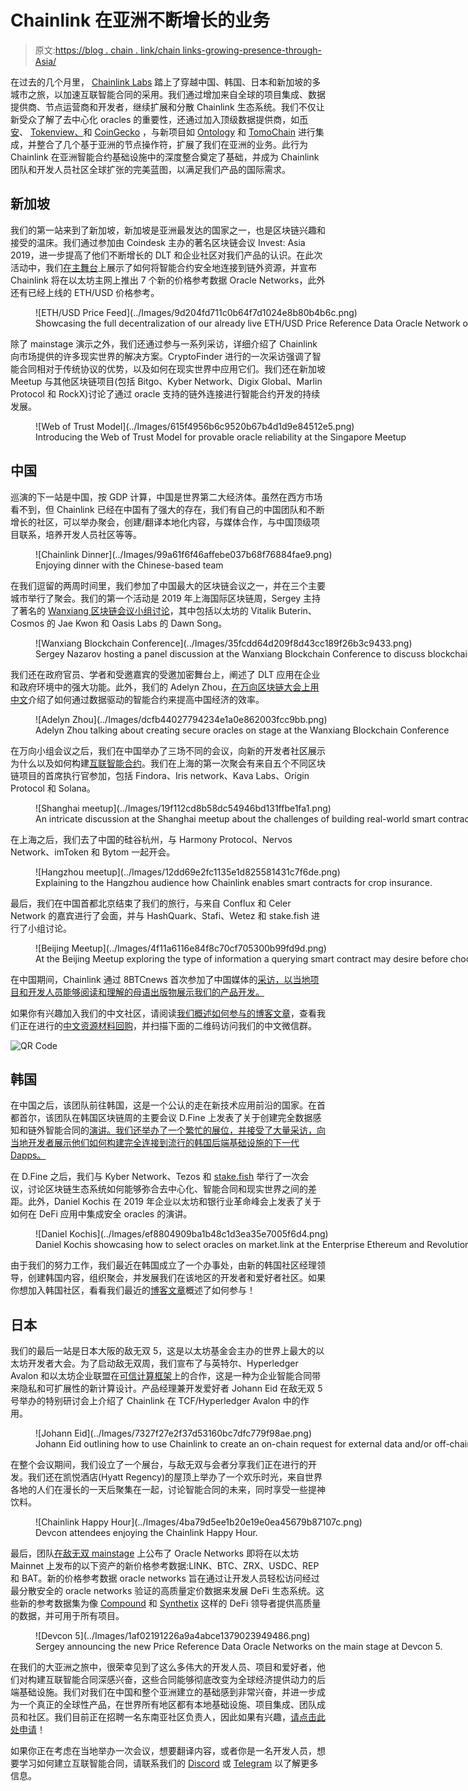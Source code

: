# Chainlink 在亚洲不断增长的业务

> 原文:[https://blog . chain . link/chain links-growing-presence-through-Asia/](https://blog.chain.link/chainlinks-growing-presence-throughout-asia/)

在过去的几个月里， [Chainlink Labs](https://chainlinklabs.com/) 踏上了穿越中国、韩国、日本和新加坡的多城市之旅，以加速互联智能合同的采用。我们通过增加来自全球的项目集成、数据提供商、节点运营商和开发者，继续扩展和分散 Chainlink 生态系统。我们不仅让新受众了解了去中心化 oracles 的重要性，还通过加入顶级数据提供商，如[币安](https://www.binance.com/en/blog/394373386380349440/Connecting-Binance-Data-to-NextGen-DeFi-Applications-Using-Chainlink-Oracles)、 [Tokenview、](https://medium.com/@420315991/tokenview-chainlink-bring-market-forecast-data-to-smart-contracts-c3e6bae02d80)和 [CoinGecko](https://blog.coingecko.com/coingecko-to-provide-cryptocurrency-market-data-for-chainlink/) ，与新项目如 [Ontology](https://medium.com/ontologynetwork/ontology-partners-with-chainlink-to-bring-data-driven-smart-contracts-to-backend-business-models-9744786691d4) 和 [TomoChain](https://medium.com/tomochain/tomochain-integrates-chainlink-oracles-to-deploy-data-driven-smart-contracts-3e07149a43d5) 进行集成，并整合了几个基于亚洲的节点操作符，扩展了我们在亚洲的业务。此行为 Chainlink 在亚洲智能合约基础设施中的深度整合奠定了基础，并成为 Chainlink 团队和开发人员社区全球扩张的完美蓝图，以满足我们产品的国际需求。

## 新加坡

我们的第一站来到了新加坡，新加坡是亚洲最发达的国家之一，也是区块链兴趣和接受的温床。我们通过参加由 Coindesk 主办的著名区块链会议 Invest: Asia 2019，进一步提高了他们不断增长的 DLT 和企业社区对我们产品的认识。在此次活动中，我们[在主舞台](https://www.youtube.com/watch?v=KTfME0M0og4)上展示了如何将智能合约安全地连接到链外资源，并宣布 Chainlink 将在以太坊主网上推出 7 个新的价格参考数据 Oracle Networks，此外还有已经上线的 ETH/USD 价格参考。

<figure id="attachment_516" aria-describedby="caption-attachment-516" style="width: 1600px" class="wp-caption aligncenter">![ETH/USD Price Feed](../Images/9d204fd711c0b64f7d1024e8b80b4b6c.png)

<figcaption id="caption-attachment-516" class="wp-caption-text">Showcasing the full decentralization of our already live ETH/USD Price Reference Data Oracle Network on the mainstage at Invest: Asia 2019</figcaption>

</figure>

除了 mainstage 演示之外，我们还通过参与一系列采访，详细介绍了 Chainlink 向市场提供的许多现实世界的解决方案。CryptoFinder 进行的一次采访强调了智能合同相对于传统协议的优势，以及如何在现实世界中应用它们。我们还在新加坡 Meetup 与其他区块链项目(包括 Bitgo、Kyber Network、Digix Global、Marlin Protocol 和 [](https://twitter.com/rockx_official) RockX)讨论了通过 oracle 支持的链外连接进行智能合约开发的持续发展。

<figure id="attachment_517" aria-describedby="caption-attachment-517" style="width: 680px" class="wp-caption aligncenter">![Web of Trust Model](../Images/615f4956b6c9520b67b4d1d9e84512e5.png)

<figcaption id="caption-attachment-517" class="wp-caption-text">Introducing the Web of Trust Model for provable oracle reliability at the Singapore Meetup</figcaption>

</figure>

## 中国

巡演的下一站是中国，按 GDP 计算，中国是世界第二大经济体。虽然在西方市场看不到，但 Chainlink 已经在中国有了强大的存在，我们有自己的中国团队和不断增长的社区，可以举办聚会，创建/翻译本地化内容，与媒体合作，与中国顶级项目联系，培养开发人员社区等等。

<figure id="attachment_518" aria-describedby="caption-attachment-518" style="width: 1600px" class="wp-caption aligncenter">![Chainlink Dinner](../Images/99a61f6f46affebe037b68f76884fae9.png)

<figcaption id="caption-attachment-518" class="wp-caption-text">Enjoying dinner with the Chinese-based team</figcaption>

</figure>

在我们逗留的两周时间里，我们参加了中国最大的区块链会议之一，并在三个主要城市举行了聚会。我们的第一个活动是 2019 年上海国际区块链周，Sergey 主持了著名的 [Wanxiang 区块链会议小组讨论](https://www.youtube.com/watch?v=FdiJCvYfVHQ)，其中包括以太坊的 Vitalik Buterin、Cosmos 的 Jae Kwon 和 Oasis Labs 的 Dawn Song。

<figure id="attachment_519" aria-describedby="caption-attachment-519" style="width: 1600px" class="wp-caption aligncenter">![Wanxiang Blockchain Conference](../Images/35fcdd64d209f8d43cc189f26b3c9433.png)

<figcaption id="caption-attachment-519" class="wp-caption-text">Sergey Nazarov hosting a panel discussion at the Wanxiang Blockchain Conference to discuss blockchain adoption, privacy, oracles, and more.</figcaption>

</figure>

我们还在政府官员、学者和受邀嘉宾的受邀加密舞台上，阐述了 DLT 应用在企业和政府环境中的强大功能。此外，我们的 Adelyn Zhou，[在万向区块链大会上用中文](https://www.youtube.com/watch?v=hzvqbilDWAE&feature=youtu.be)介绍了如何通过数据驱动的智能合约来提高中国经济的效率。

<figure id="attachment_520" aria-describedby="caption-attachment-520" style="width: 1600px" class="wp-caption aligncenter">![Adelyn Zhou](../Images/dcfb44027794234e1a0e862003fcc9bb.png)

<figcaption id="caption-attachment-520" class="wp-caption-text">Adelyn Zhou talking about creating secure oracles on stage at the Wanxiang Blockchain Conference</figcaption>

</figure>

在万向小组会议之后，我们在中国举办了三场不同的会议，向新的开发者社区展示为什么以及如何构建[互联智能合约](https://blog.chain.link/hybrid-smart-contracts-explained/)。我们在上海的第一次聚会有来自五个不同区块链项目的首席执行官参加，包括 Findora、Iris network、Kava Labs、Origin Protocol 和 Solana。

<figure id="attachment_521" aria-describedby="caption-attachment-521" style="width: 1600px" class="wp-caption aligncenter">![Shanghai meetup](../Images/19f112cd8b58dc54946bd131ffbe1fa1.png)

<figcaption id="caption-attachment-521" class="wp-caption-text">An intricate discussion at the Shanghai meetup about the challenges of building real-world smart contracts.</figcaption>

</figure>

在上海之后，我们去了中国的硅谷杭州，与 Harmony Protocol、Nervos Network、imToken 和 Bytom 一起开会。

<figure id="attachment_522" aria-describedby="caption-attachment-522" style="width: 1600px" class="wp-caption aligncenter">![Hangzhou meetup](../Images/12dd69e2fc1135e1d825581431c7f6de.png)

<figcaption id="caption-attachment-522" class="wp-caption-text">Explaining to the Hangzhou audience how Chainlink enables smart contracts for crop insurance.</figcaption>

</figure>

最后，我们在中国首都北京结束了我们的旅行，与来自 Conflux 和 Celer Network 的嘉宾进行了会面，并与 HashQuark、Stafi、Wetez 和 stake.fish 进行了小组讨论。

<figure id="attachment_523" aria-describedby="caption-attachment-523" style="width: 1600px" class="wp-caption alignnone">![Beijing Meetup](../Images/4f11a6116e84f8c70cf705300b99fd9d.png)

<figcaption id="caption-attachment-523" class="wp-caption-text">At the Beijing Meetup exploring the type of information a querying smart contract may desire before choosing an oracle node operator.</figcaption>

</figure>

在中国期间，Chainlink 通过 8BTCnews 首次参加了中国媒体的[采访，以当地项目和开发人员能够阅读和理解的母语出版物展示我们的产品开发。](https://www.8btc.com/video/485590)

如果你有兴趣加入我们的中文社区，请阅读[我们概述如何参与的博客文章](https://blog.chain.link/chainlink-chinese-communities/)，查看我们正在进行的[中文资源材料回购](https://github.com/vlyl/awesome-chainlink-cn/blob/master/README.md)，并扫描下面的二维码访问我们的中文微信群。

![QR Code](../Images/2f4702d34e98fdf98857662195242594.png)

## 韩国

在中国之后，该团队前往韩国，这是一个公认的走在新技术应用前沿的国家。在首都首尔，该团队在韩国区块链周的主要会议 D.Fine 上发表了关于创建完全数据感知和链外智能合同的[演讲。我们还举办了一个繁忙的展位，并接受了大量采访，向当地开发者展示他们如何构建完全连接到流行的韩国后端基础设施的下一代 Dapps。](https://www.youtube.com/watch?v=n-tRK5wdY_0)

在 D.Fine 之后，我们与 Kyber Network、Tezos 和 [stake.fish](https://medium.com/stakefish/stake-fish-is-now-a-chainlink-node-operator-8769c23017c8) 举行了一次会议，讨论区块链生态系统如何能够弥合去中心化、智能合同和现实世界之间的差距。此外，Daniel Kochis 在 2019 年企业以太坊和银行业革命峰会上发表了关于如何在 DeFi 应用中集成安全 oracles 的演讲。

<figure id="attachment_525" aria-describedby="caption-attachment-525" style="width: 1600px" class="wp-caption aligncenter">![Daniel Kochis](../Images/ef8804909ba1b48c1d3ea35e7005f6d4.png)

<figcaption id="caption-attachment-525" class="wp-caption-text">Daniel Kochis showcasing how to select oracles on market.link at the Enterprise Ethereum and Revolution in Banking Summit 2019.</figcaption>

</figure>

由于我们的努力工作，我们最近在韩国成立了一个办事处，由新的韩国社区经理领导，创建韩国内容，组织聚会，并发展我们在该地区的开发者和爱好者社区。如果你想加入韩国社区，看看我们最近的[博客文章](https://blog.chain.link/chainlink-korea-community/)概述了如何参与！

## 日本

我们的最后一站是日本大阪的敌无双 5，这是以太坊基金会主办的世界上最大的以太坊开发者大会。为了启动敌无双周，我们宣布了与英特尔、Hyperledger Avalon 和以太坊企业联盟在[可信计算框架](https://blog.chain.link/driving-demand-for-enterprise-smart-contracts-using-the-trusted-computation-framework-and-attested-oracles-via-chainlink/)上的合作，这是一种为企业智能合同带来隐私和可扩展性的新计算设计。产品经理兼开发爱好者 Johann Eid 在敌无双 5 号举办的特别研讨会上介绍了 Chainlink 在 TCF/Hyperledger Avalon 中的作用。

<figure id="attachment_526" aria-describedby="caption-attachment-526" style="width: 1600px" class="wp-caption aligncenter">![Johann Eid](../Images/7327f27e2f37d53160bc7dfc779f98ae.png)

<figcaption id="caption-attachment-526" class="wp-caption-text">Johann Eid outlining how to use Chainlink to create an on-chain request for external data and/or off-chain trusted computation via TCF at the Devcon 5 special workshop.</figcaption>

</figure>

在整个会议期间，我们设立了一个展台，与敌无双与会者分享我们正在进行的开发。我们还在凯悦酒店(Hyatt Regency)的屋顶上举办了一个欢乐时光，来自世界各地的人们在漫长的一天后聚集在一起，讨论智能合同的未来，同时享受一些提神饮料。

<figure id="attachment_527" aria-describedby="caption-attachment-527" style="width: 1600px" class="wp-caption aligncenter">![Chainlink Happy Hour](../Images/4ba79d5ee1b20e19e0ea45679b87107c.png)

<figcaption id="caption-attachment-527" class="wp-caption-text">Devcon attendees enjoying the Chainlink Happy Hour.</figcaption>

</figure>

最后，团队[在敌无双 mainstage](https://www.youtube.com/watch?v=eePZhhoNkY4) 上公布了 Oracle Networks 即将在以太坊 Mainnet 上发布的以下资产的新价格参考数据:LINK、BTC、ZRX、USDC、REP 和 BAT。新的价格参考数据 oracle networks 旨在通过让开发人员轻松访问经过最分散安全的 oracle networks 验证的高质量定价数据来发展 DeFi 生态系统。这些新的参考数据集为像 [Compound](https://twitter.com/compoundfinance) 和 [Synthetix](https://twitter.com/synthetix_io) 这样的 DeFi 领导者提供高质量的数据，并可用于所有项目。

<figure id="attachment_528" aria-describedby="caption-attachment-528" style="width: 1600px" class="wp-caption aligncenter">![Devcon 5](../Images/1af02191226a9a4abce1379023949486.png)

<figcaption id="caption-attachment-528" class="wp-caption-text">Sergey announcing the new Price Reference Data Oracle Networks on the main stage at Devcon 5.</figcaption>

</figure>

在我们的大亚洲之旅中，很荣幸见到了这么多伟大的开发人员、项目和爱好者，他们对构建互联智能合同深感兴奋，这些合同能够彻底改变为全球经济提供动力的后端基础设施。我们对我们在中国和整个亚洲建立的基础感到非常兴奋，并进一步成为一个真正的全球性产品，在世界所有地区都有本地基础设施、项目集成、团队成员和社区。我们目前正在招聘一名东南亚社区负责人，因此如果有兴趣，[请点击此处申请](https://careers.chain.link/o/community-lead-south-east-asia)！

如果你正在考虑在当地举办一次会议，想要翻译内容，或者你是一名开发人员，想要学习如何建立互联智能合同，请联系我们的 [Discord](https://discord.gg/FGNyjhF) 或 [Telegram](https://t.me/chainlinkofficial) 以了解更多信息。